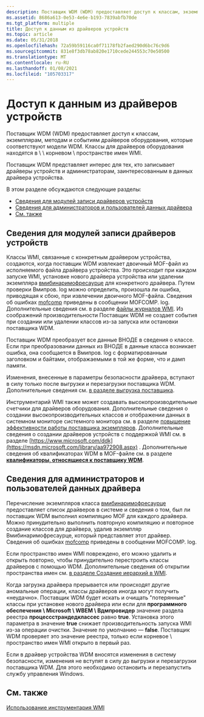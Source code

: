 ```yaml
---
description: Поставщик WDM (WDM) предоставляет доступ к классам, экземплярам, методам и событиям драйверов оборудования, которые соответствуют модели WDM.
ms.assetid: 8686a613-0e53-4e6e-b193-7839abfb70de
ms.tgt_platform: multiple
title: Доступ к данным из драйверов устройств
ms.topic: article
ms.date: 05/31/2018
ms.openlocfilehash: 72a59b59116ca0f71178fb2faed290d6bc76c9d6
ms.sourcegitcommit: 831e8f3db78ab820e1710cede244553c70e50500
ms.translationtype: MT
ms.contentlocale: ru-RU
ms.lasthandoff: 01/08/2021
ms.locfileid: "105703317"
---
```

# <a name="accessing-data-from-device-drivers"></a>Доступ к данным из драйверов устройств

Поставщик WDM (WDM) предоставляет доступ к классам, экземплярам, методам и событиям драйверов оборудования, которые соответствуют модели WDM. Классы для драйверов оборудования находятся в \\ \\ корневом \\ пространстве имен WMI.

Поставщик WDM представляет интерес для тех, кто записывает драйверы устройств и администраторам, заинтересованным в данных драйвера устройства.

В этом разделе обсуждаются следующие разделы:

-   [Сведения для модулей записи драйверов устройств](#information-for-device-driver-writers)
-   [Сведения для администраторов и пользователей данных драйвера](#information-for-administrators-and-users-of-driver-data)
-   [См. также](#related-topics)

## <a name="information-for-device-driver-writers"></a>Сведения для модулей записи драйверов устройств

Классы WMI, связанные с конкретным драйвером устройства, создаются, когда поставщик WDM извлекает двоичный MOF-файл из исполняемого файла драйвера устройства. Это происходит при каждом запуске WMI, установке нового драйвера устройства или удалении экземпляра [вмибинаримофресаурце](/windows/desktop/WmiCoreProv/wmibinarymofresource) для конкретного драйвера. Путем проверки Вмипров. log можно определить, произошла ли ошибка, приводящая к сбою, при извлечении двоичного MOF-файла. Сведения об ошибках [mofcomp](mofcomp.md) приведены в сообщении MOFCOMP. log. Дополнительные сведения см. в разделе [файлы журналов WMI](wmi-log-files.md). Из соображений производительности Поставщик WDM не создает события при создании или удалении классов из-за запуска или остановки поставщика WDM.

Поставщик WDM преобразует все данные ВНОДЕ в сведения о классе. Если при преобразовании данных из ВНОДЕ в данные класса возникает ошибка, она сообщается в Вмипров. log с форматированным заголовком и байтами, отображаемыми в той же форме, что и дамп памяти.

Изменения, внесенные в параметры безопасности драйвера, вступают в силу только после выгрузки и перезагрузки поставщика WDM. Дополнительные сведения см. [в разделе выгрузка поставщика](unloading-a-provider.md).

Инструментарий WMI также может создавать высокопроизводительные счетчики для драйверов оборудования. Дополнительные сведения о создании высокопроизводительных классов и отображении данных в системном мониторе системного монитора см. в разделе [повышение эффективности работы поставщика экземпляров](improving-the-efficiency-of-an-instance-provider.md). Дополнительные сведения о создании драйверов устройств с поддержкой WMI см. в разделе [https://www.microsoft.com/ddk](https://msdn.microsoft.com/library/aa972908.aspx) . Дополнительные сведения об квалификаторах WDM в MOF-файле см. в разделе [**квалификаторы, относящиеся к поставщику WDM**](qualifiers-specific-to-the-wdm-provider.md).

## <a name="information-for-administrators-and-users-of-driver-data"></a>Сведения для администраторов и пользователей данных драйвера

Перечисление экземпляров класса [вмибинаримофресаурце](/windows/desktop/WmiCoreProv/wmibinarymofresource) предоставляет список драйверов в системе и сведения о том, был ли поставщик WDM выполнил компиляцию MOF для каждого драйвера. Можно принудительно выполнить повторную компиляцию и повторное создание классов для драйвера, удалив экземпляр Вмибинаримофресаурце, который представляет этот драйвер. Сведения об ошибках [mofcomp](mofcomp.md) приведены в сообщении MOFCOMP. log.

Если пространство имен WMI повреждено, его можно удалить и открыть повторно, чтобы принудительно перестроить классы драйверов с помощью WDM. Дополнительные сведения об открытии пространства имен см. [в разделе Создание иерархий в WMI](creating-hierarchies-within-wmi.md).

Когда загрузка драйвера прерывается или происходят другие аномальные операции, классы драйверов иногда могут получить «неудачно». Поставщик WDM будет искать и очищать "потерянные" классы при установке нового драйвера или если для **программного обеспечения \\ Microsoft \\ WBEM \\ Вдмпровидер** значение раздела реестра **процессстрандедклассес** равно **true**. Установка этого параметра в значение **true** снижает производительность запуска WMI из-за операции очистки. Значение по умолчанию — **false**. Поставщик WDM проверяет это значение реестра, только если корневое \\ пространство имен WMI открыто в первый раз.

Если в драйвер устройства WDM вносятся изменения в систему безопасности, изменения не вступят в силу до выгрузки и перезагрузки поставщика WDM. Для этого необходимо остановить и перезапустить службу управления Windows.

## <a name="related-topics"></a>См. также

<dl> <dt>

[Использование инструментария WMI](using-wmi.md)
</dt> </dl>

 

 
